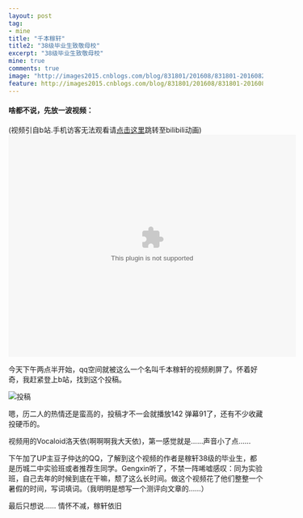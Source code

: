 ```yaml
---
layout: post
tag:
- mine
title: "千本稼轩"
title2: "38级毕业生致敬母校"
excerpt: "38级毕业生致敬母校"
mine: true
comments: true
image: "http://images2015.cnblogs.com/blog/831801/201608/831801-20160829154329074-419570610.jpg"
feature: http://images2015.cnblogs.com/blog/831801/201608/831801-20160829154329074-419570610.jpg
---
```

#### 啥都不说，先放一波视频：
(视频引自b站.手机访客无法观看请<a href="http://www.bilibili.com/video/av6064021/">点击这里</a>跳转至bilibili动画)
<embed src="http://static.hdslb.com/miniloader.swf?aid=6064021&page=1" width="569px" height="440px"/>


今天下午两点半开始，qq空间就被这么一个名叫千本稼轩的视频刷屏了。怀着好奇，我赶紧登上b站，找到这个投稿。

![投稿](http://images2015.cnblogs.com/blog/831801/201608/831801-20160829162825886-1422481008.png)

嗯，历二人的热情还是蛮高的，投稿才不一会就播放142 弹幕91了，还有不少收藏投硬币的。

视频用的Vocaloid洛天依(啊啊啊我大天依)，第一感觉就是……声音小了点……

下午加了UP主豆子仲达的QQ，了解到这个视频的作者是稼轩38级的毕业生，都是历城二中实验班或者推荐生同学。Gengxin听了，不禁一阵唏嘘感叹：同为实验班，自己去年的时候到底在干嘛，颓了这么长时间。做这个视频花了他们整整一个暑假的时间，写词填词。（我明明是想写一个测评向文章的……）

最后只想说…… 情怀不减，稼轩依旧
